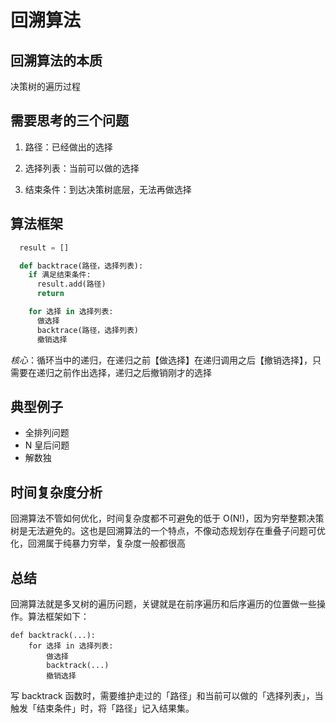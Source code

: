 # 回溯算法

## 回溯算法的本质

决策树的遍历过程

## 需要思考的三个问题

1. 路径：已经做出的选择

2. 选择列表：当前可以做的选择

3. 结束条件：到达决策树底层，无法再做选择

## 算法框架

```python
  result = []

  def backtrace(路径，选择列表):
    if 满足结束条件:
      result.add(路径)
      return

    for 选择 in 选择列表:
      做选择
      backtrace(路径，选择列表)
      撤销选择
```

_核心_：循环当中的递归，在递归之前【做选择】在递归调用之后【撤销选择】，只需要在递归之前作出选择，递归之后撤销刚才的选择

## 典型例子

- 全排列问题
- N 皇后问题
- 解数独

## 时间复杂度分析

回溯算法不管如何优化，时间复杂度都不可避免的低于 O(N!)，因为穷举整颗决策树是无法避免的。这也是回溯算法的一个特点，不像动态规划存在重叠子问题可优化，回溯属于纯暴力穷举，复杂度一般都很高

## 总结

回溯算法就是多叉树的遍历问题，关键就是在前序遍历和后序遍历的位置做一些操作。算法框架如下：

```
def backtrack(...):
    for 选择 in 选择列表:
        做选择
        backtrack(...)
        撤销选择
```

写 backtrack 函数时，需要维护走过的「路径」和当前可以做的「选择列表」，当触发「结束条件」时，将「路径」记入结果集。
